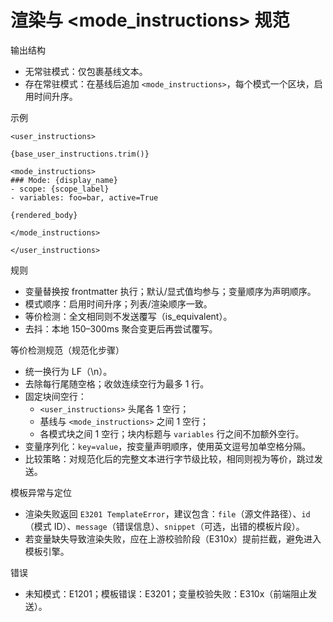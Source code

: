 # 渲染与 <mode_instructions> 规范

输出结构
- 无常驻模式：仅包裹基线文本。
- 存在常驻模式：在基线后追加 `<mode_instructions>`，每个模式一个区块，启用时间升序。

示例
```
<user_instructions>

{base_user_instructions.trim()}

<mode_instructions>
### Mode: {display_name}
- scope: {scope_label}
- variables: foo=bar, active=True

{rendered_body}

</mode_instructions>

</user_instructions>
```

规则
- 变量替换按 frontmatter 执行；默认/显式值均参与；变量顺序为声明顺序。
- 模式顺序：启用时间升序；列表/渲染顺序一致。
- 等价检测：全文相同则不发送覆写（is_equivalent）。
- 去抖：本地 150–300ms 聚合变更后再尝试覆写。

等价检测规范（规范化步骤）
- 统一换行为 LF（\n）。
- 去除每行尾随空格；收敛连续空行为最多 1 行。
- 固定块间空行：
  - `<user_instructions>` 头尾各 1 空行；
  - 基线与 `<mode_instructions>` 之间 1 空行；
  - 各模式块之间 1 空行；块内标题与 `variables` 行之间不加额外空行。
- 变量序列化：`key=value`，按变量声明顺序，使用英文逗号加单空格分隔。
- 比较策略：对规范化后的完整文本进行字节级比较，相同则视为等价，跳过发送。

模板异常与定位
- 渲染失败返回 `E3201 TemplateError`，建议包含：`file`（源文件路径）、`id`（模式 ID）、`message`（错误信息）、`snippet`（可选，出错的模板片段）。
- 若变量缺失导致渲染失败，应在上游校验阶段（E310x）提前拦截，避免进入模板引擎。

错误
- 未知模式：E1201；模板错误：E3201；变量校验失败：E310x（前端阻止发送）。
